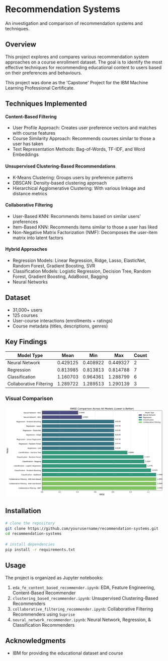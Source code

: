 # Recommendation Systems
An investigation and comparison of recommendation systems and techniques.

## Overview
This project explores and compares various recommendation system approaches on a course enrollment dataset. The goal is to identify the most effective techniques for recommending educational content to users based on their preferences and behaviours.

This project was done as the 'Capstone' Project for the IBM Machine Learning Professional Certificate.

## Techniques Implemented
#### Content-Based Filtering
- User Profile Approach: Creates user preference vectors and matches with course features
- Course Similarity Approach: Recommends courses similar to those a user has taken
- Text Representation Methods: Bag-of-Words, TF-IDF, and Word Embeddings

#### Unsupervised Clustering-Based Recommendations
- K-Means Clustering: Groups users by preference patterns
- DBSCAN: Density-based clustering approach
- Hierarchical Agglomerative Clustering: With various linkage and distance metrics

#### Collaborative Filtering
- User-Based KNN: Recommends items based on similar users' preferences
- Item-Based KNN: Recommends items similar to those a user has liked
- Non-Negative Matrix Factorization (NMF): Decomposes the user-item matrix into latent factors

#### Hybrid Approaches
- Regression Models: Linear Regression, Ridge, Lasso, ElasticNet, Random Forest, Gradient Boosting, SVR
- Classification Models: Logistic Regression, Decision Tree, Random Forest, Gradient Boosting, AdaBoost, Bagging
- Neural Networks

## Dataset
- 31,000+ users
- 125 courses
- User-course interactions (enrollments + ratings)
- Course metadata (titles, descriptions, genres)

## Key Findings
| Model Type | Mean | Min | Max | Count |
|------------|------|-----|-----|-------|
| Neural Network | 0.429125 | 0.408922 | 0.449327 | 2 |
| Regression | 0.813985 | 0.813813 | 0.814788 | 7 |
| Classification | 1.160703 | 0.964361 | 1.288799 | 6 |
| Collaborative Filtering | 1.289722 | 1.289513 | 1.290139 | 3 |

### Visual Comparison
![Bar plot of RMSE for each model](findings.png)

## Installation

```bash
# clone the repository
git clone https://github.com/yourusername/recommendation-systems.git
cd recommendation-systems

# install dependencies
pip install -r requirements.txt
```

## Usage

The project is organized as Jupyter notebooks:

1. `eda_fe_content_based_recommender.ipynb`: EDA, Feature Engineering, Content-Based Recommender
2. `clustering_based_recommender.ipynb`: Unsupervised Clustering-Based Recommenders
3. `collaborative_filtering_recommender.ipynb`: Collaborative Filtering Recommenders using `Suprise`
4. `neural_network_recommender.ipynb`: Neural Network, Regression, & Classification Recommenders

## Acknowledgments

- IBM for providing the educational dataset and  course